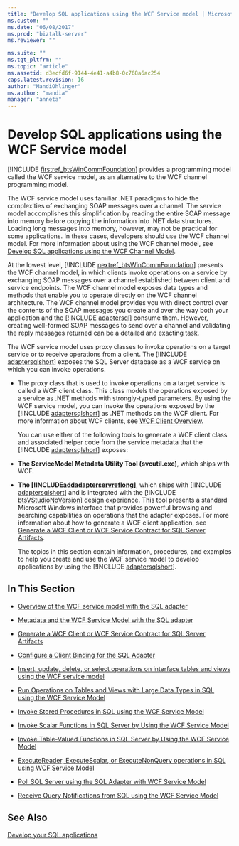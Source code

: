 ```yaml
---
title: "Develop SQL applications using the WCF Service model | Microsoft Docs"
ms.custom: ""
ms.date: "06/08/2017"
ms.prod: "biztalk-server"
ms.reviewer: ""

ms.suite: ""
ms.tgt_pltfrm: ""
ms.topic: "article"
ms.assetid: d3ecfd6f-9144-4e41-a4b8-0c768a6ac254
caps.latest.revision: 16
author: "MandiOhlinger"
ms.author: "mandia"
manager: "anneta"
---
```

# Develop SQL applications using the WCF Service model
[!INCLUDE [firstref_btsWinCommFoundation](../../includes/firstref-btswincommfoundation-md.md)] provides a programming model called the WCF service model, as an alternative to the WCF channel programming model.  

 The WCF service model uses familiar .NET paradigms to hide the complexities of exchanging SOAP messages over a channel. The service model accomplishes this simplification by reading the entire SOAP message into memory before copying the information into .NET data structures. Loading long messages into memory, however, may not be practical for some applications. In these cases, developers should use the WCF channel model. For more information about using the WCF channel model, see [Develop SQL applications using the WCF Channel Model](../../adapters-and-accelerators/adapter-sql/develop-sql-applications-using-the-wcf-channel-model.md).  

 At the lowest level, [!INCLUDE [nextref_btsWinCommFoundation](../../includes/nextref-btswincommfoundation-md.md)] presents the WCF channel model, in which clients invoke operations on a service by exchanging SOAP messages over a channel established between client and service endpoints. The WCF channel model exposes data types and methods that enable you to operate directly on the WCF channel architecture. The WCF channel model provides you with direct control over the contents of the SOAP messages you create and over the way both your application and the [!INCLUDE [adaptersql](../../includes/adaptersql-md.md)] consume them. However, creating well-formed SOAP messages to send over a channel and validating the reply messages returned can be a detailed and exacting task.  

 The WCF service model uses proxy classes to invoke operations on a target service or to receive operations from a client. The [!INCLUDE [adaptersqlshort](../../includes/adaptersqlshort-md.md)] exposes the SQL Server database as a WCF service on which you can invoke operations.  

- The proxy class that is used to invoke operations on a target service is called a WCF client class. This class models the operations exposed by a service as .NET methods with strongly-typed parameters. By using the WCF service model, you can invoke the operations exposed by the [!INCLUDE [adaptersqlshort](../../includes/adaptersqlshort-md.md)] as .NET methods on the WCF client. For more information about WCF clients, see [WCF Client Overview](https://msdn.microsoft.com/library/ms735103.aspx).

  You can use either of the following tools to generate a WCF client class and associated helper code from the service metadata that the [!INCLUDE [adaptersqlshort](../../includes/adaptersqlshort-md.md)] exposes:  

- **The ServiceModel Metadata Utility Tool (svcutil.exe)**, which ships with WCF.  

- <strong>The <!-- BEGIN ERROR INCLUDE: Unable to resolve [!INCLUDE[addadapterservreflong](../../includes/addadapterservreflong-md.md)]: Path(D:/a/1/s/target_repo/biztalk/adapters-and-accelerators/adapter-sql/develop-sql-applications-using-the-wcf-service-model.md) contains invalid char.
  Parameter name: path -->[!INCLUDE[addadapterservreflong](../../includes/addadapterservreflong-md.md)]<!--END ERROR INCLUDE --></strong>, which ships with [!INCLUDE [adaptersqlshort](../../includes/adaptersqlshort-md.md)] and is integrated with the [!INCLUDE [btsVStudioNoVersion](../../includes/btsvstudionoversion-md.md)] design experience. This tool presents a standard Microsoft Windows interface that provides powerful browsing and searching capabilities on operations that the adapter exposes. For more information about how to generate a WCF client application, see [Generate a WCF Client or WCF Service Contract for SQL Server Artifacts](../../adapters-and-accelerators/adapter-sql/generate-a-wcf-client-or-wcf-service-contract-for-sql-server-artifacts.md).  

   The topics in this section contain information, procedures, and examples to help you create and use the WCF service model to develop applications by using the [!INCLUDE [adaptersqlshort](../../includes/adaptersqlshort-md.md)].  

## In This Section  

-   [Overview of the WCF service model with the SQL adapter](../../adapters-and-accelerators/adapter-sql/overview-of-the-wcf-service-model-with-the-sql-adapter.md)  

-   [Metadata and the WCF Service Model with the SQL adapter](../../adapters-and-accelerators/adapter-sql/metadata-and-the-wcf-service-model-with-the-sql-adapter.md)  

-   [Generate a WCF Client or WCF Service Contract for SQL Server Artifacts](../../adapters-and-accelerators/adapter-sql/generate-a-wcf-client-or-wcf-service-contract-for-sql-server-artifacts.md)  

-   [Configure a Client Binding for the SQL Adapter](../../adapters-and-accelerators/adapter-sql/configure-a-client-binding-for-the-sql-adapter.md)  

-   [Insert, update, delete, or select operations on interface tables and views using the WCF service model](../../adapters-and-accelerators/adapter-oracle-ebs/insert-update-delete-select-on-interface-tables-and-views-with-a-wcf-service.md)  

-   [Run Operations on Tables and Views with Large Data Types in SQL using the WCF Service Model](../../adapters-and-accelerators/adapter-sql/read-or-update-tables-and-views-with-large-data-types-in-sql-with-a-wcf-service.md)  

-   [Invoke Stored Procedures in SQL using the WCF Service Model](../../adapters-and-accelerators/adapter-sql/invoke-stored-procedures-in-sql-using-the-wcf-service-model.md)  

-   [Invoke Scalar Functions in SQL Server by Using the WCF Service Model](../../adapters-and-accelerators/adapter-sql/invoke-scalar-functions-in-sql-server-by-using-the-wcf-service-model.md)  

-   [Invoke Table-Valued Functions in SQL Server by Using the WCF Service Model](../../adapters-and-accelerators/adapter-sql/invoke-table-valued-functions-in-sql-server-by-using-the-wcf-service-model.md)  

-   [ExecuteReader, ExecuteScalar, or ExecuteNonQuery operations in SQL using WCF Service Model](../../adapters-and-accelerators/adapter-sql/executereader-executescalar-executenonquery-in-sql-using-wcf-service-model.md)  

-   [Poll SQL Server using the SQL Adapter with WCF Service Model](../../adapters-and-accelerators/adapter-sql/poll-sql-server-using-the-sql-adapter-with-wcf-service-model.md)  

-   [Receive Query Notifications from SQL using the WCF Service Model](../../adapters-and-accelerators/adapter-sql/receive-query-notifications-from-sql-using-the-wcf-service-model.md)  

## See Also  
[Develop your SQL applications](../../adapters-and-accelerators/adapter-sql/develop-your-sql-applications.md)